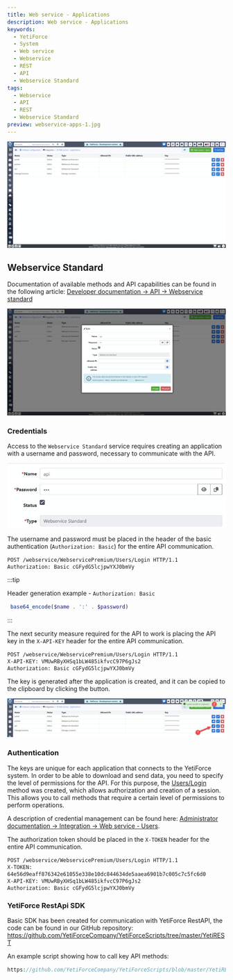 ```yaml
---
title: Web service - Applications
description: Web service - Applications
keywords:
  - YetiForce
  - System
  - Web service
  - Webservice
  - REST
  - API
  - Webservice Standard
tags:
  - Webservice
  - API
  - REST
  - Webservice Standard
preview: webservice-apps-1.jpg
---
```


![webservice-apps-1.jpg](webservice-apps-1.jpg)

## Webservice Standard

Documentation of available methods and API capabilities can be found in the following article: [Developer documentation → API → Webservice standard](/developer-guides/api/WebserviceStandard)

![WebserviceStandard.jpg](WebserviceStandard.jpg)

### Credentials

Access to the `Webservice Standard` service requires creating an application with a username and password, necessary to communicate with the API.

![WebserviceStandard-login-pass.jpg](WebserviceStandard-login-pass.jpg)

The username and password must be placed in the header of the basic authentication (`Authorization: Basic`) for the entire API communication.

```http
POST /webservice/WebservicePremium/Users/Login HTTP/1.1
Authorization: Basic cGFydG5lcjpwYXJ0bmVy
```

:::tip

Header generation example - `Authorization: Basic`

```php
 base64_encode($name . ':' . $password)
```

:::

The next security measure required for the API to work is placing the API key in the `X-API-KEY` header for the entire API communication.

```http
POST /webservice/WebservicePremium/Users/Login HTTP/1.1
X-API-KEY: VMUwRByXHSq1bLW485ikfvcC97P6gJs2
Authorization: Basic cGFydG5lcjpwYXJ0bmVy
```

The key is generated after the application is created, and it can be copied to the clipboard by clicking the <kbd><span class="fas fa-copy u-cursor-pointer"></span></kbd> button.

![WebserviceStandard-api-key.jpg](WebserviceStandard-api-key.jpg)

### Authentication

The keys are unique for each application that connects to the YetiForce system. In order to be able to download and send data, you need to specify the level of permissions for the API. For this purpose, the [Users/Login](/developer-guides/api/WebserviceStandard#tag/Users/operation/1ac849ff510b6b65243b46ffb9e48a9b) method was created, which allows authorization and creation of a session. This allows you to call methods that require a certain level of permissions to perform operations.

A description of credential management can be found here: [Administrator documentation → Integration → Web service - Users](/administrator-guides/integration/webservice-users/).

The authorization token should be placed in the `X-TOKEN` header for the entire API communication.

```http
POST /webservice/WebservicePremium/Users/Login HTTP/1.1
X-TOKEN: 64e56d9eaff876342e61055e338e10dc844634de5aaea6901b7c005c7c5fc6d0
X-API-KEY: VMUwRByXHSq1bLW485ikfvcC97P6gJs2
Authorization: Basic cGFydG5lcjpwYXJ0bmVy
```

### YetiForce RestApi SDK

Basic SDK has been created for communication with YetiForce RestAPI, the code can be found in our GitHub repository: https://github.com/YetiForceCompany/YetiForceScripts/tree/master/YetiREST

An example script showing how to call key API methods:

```php reference
https://github.com/YetiForceCompany/YetiForceScripts/blob/master/YetiREST/index.php#L34-L68
```
